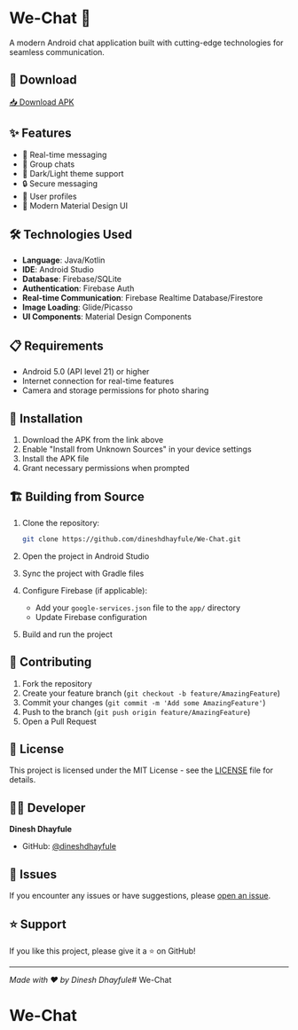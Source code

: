 # We-Chat 💬

A modern Android chat application built with cutting-edge technologies for seamless communication.

## 📱 Download

[📥 Download APK](https://github.com/dineshdhayfule/We-Chat/blob/main/app/build/outputs/apk/debug/app-debug.apk)

## ✨ Features

- 💬 Real-time messaging
- 👥 Group chats
- 🌙 Dark/Light theme support
- 🔒 Secure messaging
- 👤 User profiles
- 📱 Modern Material Design UI

## 🛠️ Technologies Used

- **Language**: Java/Kotlin
- **IDE**: Android Studio
- **Database**: Firebase/SQLite
- **Authentication**: Firebase Auth
- **Real-time Communication**: Firebase Realtime Database/Firestore
- **Image Loading**: Glide/Picasso
- **UI Components**: Material Design Components

## 📋 Requirements

- Android 5.0 (API level 21) or higher
- Internet connection for real-time features
- Camera and storage permissions for photo sharing

## 🚀 Installation

1. Download the APK from the link above
2. Enable "Install from Unknown Sources" in your device settings
3. Install the APK file
4. Grant necessary permissions when prompted

## 🏗️ Building from Source

1. Clone the repository:
   ```bash
   git clone https://github.com/dineshdhayfule/We-Chat.git
   ```

2. Open the project in Android Studio

3. Sync the project with Gradle files

4. Configure Firebase (if applicable):
   - Add your `google-services.json` file to the `app/` directory
   - Update Firebase configuration

5. Build and run the project



## 🤝 Contributing

1. Fork the repository
2. Create your feature branch (`git checkout -b feature/AmazingFeature`)
3. Commit your changes (`git commit -m 'Add some AmazingFeature'`)
4. Push to the branch (`git push origin feature/AmazingFeature`)
5. Open a Pull Request

## 📝 License

This project is licensed under the MIT License - see the [LICENSE](LICENSE) file for details.

## 👨‍💻 Developer

**Dinesh Dhayfule**
- GitHub: [@dineshdhayfule](https://github.com/dineshdhayfule)

## 🐛 Issues

If you encounter any issues or have suggestions, please [open an issue](https://github.com/dineshdhayfule/We-Chat/issues).

## ⭐ Support

If you like this project, please give it a ⭐ on GitHub!

---

*Made with ❤️ by Dinesh Dhayfule*# We-Chat
# We-Chat
